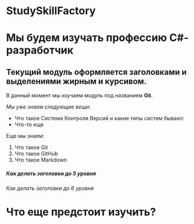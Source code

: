 # StudySkillFactory
# Мы будем изучать профессию C#-разработчик
## Текущий модуль оформляется заголовками и выделениями жирным и курсивом.
В данный момент мы изучаем модуль под названием **Git**.

*Мы уже знаем следующие вещи*:
* Что такое Система Контроля Версий и какие типы систем бывают.
* Что-то еще

Еще мы знаем:
1. Что такое Git
2. Что такое GitHub
3. Что такое Markdown
   
##### Как делать заголовки до 5 уровня
###### Как делать заголовки до 6 уровня

# Что еще предстоит изучить?
